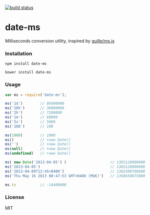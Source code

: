 [![build status](https://secure.travis-ci.org/artjock/date-ms.png)](http://travis-ci.org/artjock/date-ms)

date-ms
=======
Milliseconds conversion utility, inspired by [guille/ms.js](https://github.com/guille/ms.js)

### Installation

```
npm install date-ms
```
```
bower install date-ms
```

### Usage

```js
var ms = require('date-ms');

ms('1d')        // 86400000
ms('10h')       // 36000000
ms('2h')        // 7200000
ms('1m')        // 60000
ms('5s')        // 5000
ms('100')       // 100

ms(1000)        // 1000
ms()            // +new Date()
ms('')          // +new Date()
ms(null)        // +new Date()
ms(undefined)   // +new Date()

ms( new Date('2013-04-05') )                    // 1365120000000
ms('2013-04-05')                                // 1365120000000
ms('2013-04-09T13:45+0400')                     // 1365500700000
ms('Thu May 16 2013 00:47:53 GMT+0400 (MSK)')   // 1368650873000

ms.tz           // -14400000
```

### License

MIT

